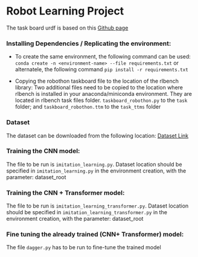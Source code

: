 # Robot Learning Project
The task board urdf is based on this [Github page](https://github.com/hrii-iit/robothon-2023-board-description)

### Installing Dependencies / Replicating the environment:
* To create the same environment, the following command can be used:
`conda create -n <environment-name> --file requirements.txt`
or alternatele, the following command `pip install -r requirements.txt`

* Copying the robothon taskboard file to the location of the rlbench library:
Two additional files need to be copied to the location where rlbench is installed in your anaconda/miniconda environment. They are located in rlbench task files folder.
`taskboard_robothon.py` to the `task` folder; and `taskboard_robothon.ttm` to the `task_ttms` folder

### Dataset
The dataset can be downloaded from the following location: [Dataset Link](https://drive.google.com/drive/folders/1t4bJptSzxMFEsYImzCt1GaGbGiiZ8l7o?usp=sharing) 

### Training the CNN model:
The file to be run is `imitation_learning.py`. Dataset location should be specified in `imitation_learning.py` in the environment creation, with the parameter: dataset_root

### Training the CNN + Transformer model:
The file to be run is `imitation_learning_transformer.py`. Dataset location should be specified in `imitation_learning_transformer.py` in the environment creation, with the parameter: dataset_root

### Fine tuning the already trained (CNN+ Transformer) model:
The file `dagger.py` has to be run to fine-tune the trained model
